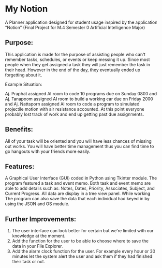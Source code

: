# My Notion
A Planner application designed for student usage inspired by the application “Notion”
(Final Project for M.4 Semester 0 Artificial Intelligence Major)

## Purpose:

This application is made for the purpose of assisting people who can't remember tasks, schedules, or events or keep messing it up.
Since most people when they get assigned a task they will just remember the task in their head. However in the end of the day, they eventually ended up forgetting about it.

Example Situation: 

Aj. Praphat assigned AI room to code 10 programs due on Sunday 0800 and Aj. Tanapoom assigned AI room to build a working car due on Friday 2000 and Aj. Nattaporn assigned Ai room to code a program to simulated projectile motion with air resistance accounted.
At this point everyone probably lost track of work and end up getting past due assignments.

## Benefits:

All of your task will be oriented and you will have less chances of missing out works. You will have better time management thus you can find time to go hangouts with your friends more easily.

## Features:

A Graphical User Interface (GUI) coded in Python using Tkinter module. The program featured a task and event memo. 
Both task and event memo are able to add details such as: Notes, Dates, Priority, Associates, Subject, and Current Progress. All data are display in a tree view panel. 
While working 
The program can also save the data that each individual had keyed in by using the JSON and OS module.

## Further Improvements:

1. The user interface can look better for certain but we're limited with our knowledge at the moment.
2. Add the function for the user to be able to choose where to save the data in your File Explorer.
3. Add the alarm clock function for the user. For example every hour or 30 minutes let the system alert the user and ask them if they had finished their task or not. 
